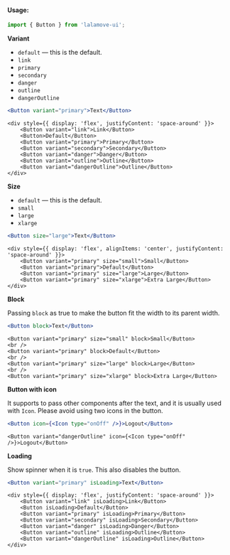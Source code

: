#### Usage:

```js static
import { Button } from 'lalamove-ui';
```

**Variant**
* `default` — this is the default.
* `link`
* `primary`
* `secondary`
* `danger`
* `outline`
* `dangerOutline`

```jsx static
<Button variant="primary">Text</Button>
```

```
<div style={{ display: 'flex', justifyContent: 'space-around' }}>
    <Button variant="link">Link</Button>
    <Button>Default</Button>
    <Button variant="primary">Primary</Button>
    <Button variant="secondary">Secondary</Button>
    <Button variant="danger">Danger</Button>
    <Button variant="outline">Outline</Button>
    <Button variant="dangerOutline">Outline</Button>
</div>
```

**Size**
* `default` — this is the default.
* `small`
* `large`
* `xlarge`

```jsx static
<Button size="large">Text</Button>
```

```
<div style={{ display: 'flex', alignItems: 'center', justifyContent: 'space-around' }}>
    <Button variant="primary" size="small">Small</Button>
    <Button variant="primary">Default</Button>
    <Button variant="primary" size="large">Large</Button>
    <Button variant="primary" size="xlarge">Extra Large</Button>
</div>
```

**Block**

Passing `block` as true to make the button fit the width to its parent width.

```jsx static
<Button block>Text</Button>
```

```
<Button variant="primary" size="small" block>Small</Button>
<br />
<Button variant="primary" block>Default</Button>
<br />
<Button variant="primary" size="large" block>Large</Button>
<br />
<Button variant="primary" size="xlarge" block>Extra Large</Button>
```

**Button with icon**

It supports to pass other components after the text, and it is usually used with `Icon`. Please avoid using two icons in the button.

```jsx static
<Button icon={<Icon type="onOff" />}>Logout</Button>
```

```
<Button variant="dangerOutline" icon={<Icon type="onOff" />}>Logout</Button>
```

**Loading**

Show spinner when it is `true`. This also disables the button.

```jsx static
<Button variant="primary" isLoading>Text</Button>
```

```
<div style={{ display: 'flex', justifyContent: 'space-around' }}>
    <Button variant="link" isLoading>Link</Button>
    <Button isLoading>Default</Button>
    <Button variant="primary" isLoading>Primary</Button>
    <Button variant="secondary" isLoading>Secondary</Button>
    <Button variant="danger" isLoading>Danger</Button>
    <Button variant="outline" isLoading>Outline</Button>
    <Button variant="dangerOutline" isLoading>Outline</Button>
</div>
```
